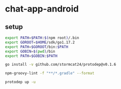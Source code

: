 # chat-app-android

## setup

```bash
export PATH=$PATH:$(npm root)/.bin
export GOROOT=$HOME/sdk/go1.17.2
export PATH=$GOROOT/bin:$PATH
export GOBIN=$(pwd)/bin
export PATH=$GOBIN:$PATH
```

```bash
go install -v github.com/stormcat24/protodep@v0.1.6
```

```bash
npm-groovy-lint -f "**/*.gradle" --format
```

```bash
protodep up -u
```
